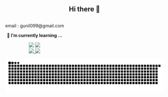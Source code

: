 ## <center>Hi there 👋</center>

<div style="display:flex; flex-direction:column; align-items:flex-start;">
  <div align=center>
    <!-- Backend -->
    <p>email : gunil099@gmail.com
    <p><strong>🌱 I’m currently learning ...</strong></p>
    <div>
        <img src="https://img.shields.io/badge/-Python-3776AB?style=flat&logo=Python&logoColor=white"/>
        <img src="https://img.shields.io/badge/github-181717?style=flat&logo=github&logoColor=white"/>
    </div>
    <a href="s">
  
  <img src="https://github-readme-stats.vercel.app/api?username=Riis-KIM&theme=tokyonight&show_icons=true" width="45%" />
</a>
<a href="s">
  <img src="https://github-readme-stats.vercel.app/api/top-langs/?username=Riis-KIM&exclude_repo=dkssud8150.github.io&layout=compact&theme=tokyonight" />
</a>
  </div>
</div>
</div>

![snake gif](https://github.com/Riis-KIM/Riis-KIM/blob/output/github-contribution-grid-snake.svg)
